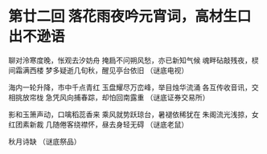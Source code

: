 # 第廿二回 落花雨夜吟元宵词，高材生口出不逊语

聊对泠寒度晚，怅观去汐妨舟
掩扃不问朔风愁，亦已新知气候
魂畔砧敲残夜，棂间霜满西楼
梦多疑逝几旬秋，醒见亭台依旧
（谜底电视）

海内一轮升降，市中千点青红
玉盘耀尽万峦峰，举目烛华流涌
各互传收音讯，交相挑放帘栊
急凭风向捕春踪，却怕回南露重
（谜底证券交易所）

影和玉箫声动，口噙稻蕊香来
乘风就势跃琼台，暑褪依稀犹在
朱阁流光浅掠，女红团素新裁
几随倦客绕襟怀，昼去身轻无碍
（谜底老鼠）

秋月诗缺
（谜底祭品）
